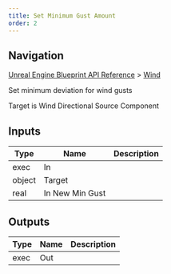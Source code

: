 ```yaml
---
title: Set Minimum Gust Amount
order: 2
---
```

## Navigation

[Unreal Engine Blueprint API Reference](https://dev.epicgames.com/documentation/en-us/unreal-engine/BlueprintAPI) > [Wind](https://dev.epicgames.com/documentation/en-us/unreal-engine/BlueprintAPI/Wind)

Set minimum deviation for wind gusts

Target is Wind Directional Source Component

## Inputs

| Type | Name | Description |
| --- | --- | --- |
| exec | In |  |
| object | Target |  |
| real | In New Min Gust |  |

## Outputs

| Type | Name | Description |
| --- | --- | --- |
| exec | Out |  |
